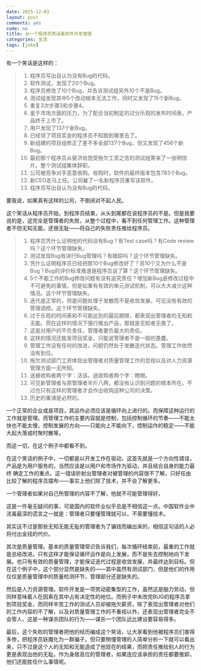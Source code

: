 ```yaml
---
date: 2015-12-03
layout: post
comments: yes
code: no
title: 从一个程序员笑话看软件开发管理
categories: 生活
tags: [joke]
---
```


有一个笑话是这样的：

> 1. 程序员写出自认为没有Bug的代码。  
> 2. 软件测试，发现了20个Bug。  
> 3. 程序员修改了10个Bug，并告诉测试组另外10个不是Bug。  
> 4. 测试组发现其中5个改动根本无法工作，同时又发现了15个新Bug。  
> 5. 重复3次步骤3和步骤4。  
> 6. 鉴于市场方面的压力，为了配合当初制定的过分乐观的发布时间表，产品终于上市了。  
> 7. 用户发现了137个新Bug。  
> 8. 已经领了项目奖金的程序员不知跑到哪里去了。  
> 9. 新组建的项目组修正了差不多全部137个Bug，但又发现了456个新Bug。  
> 10. 最初那个程序员从斐济给饱受拖欠工资之苦的测试组寄来了一张明信片。整个测试组集体辞职。  
> 11. 公司被竞争对手恶意收购。收购时，软件的最终版本包含783个Bug。  
> 12. 新CEO走马上任。公司雇了一名新程序员重写该软件。  
> 13. 程序员写出自认为没有Bug的代码。  

要我说，如果真有这样的公司，不倒闭对不起人民。

这个笑话从程序员开始，到程序员结束，从头到尾都在说程序员的不是。但是我要说的是，这完全是管理者的失败，从整个过程中，看不到任何管理工作。这种管理者不但无知无能，还很无耻——将自己的失败责任推给程序员。

> 1. 程序员凭什么证明他的代码没有Bug？有Test case吗？有Code review吗？这个环节管理缺失。  
> 2. 测试发现Bug有进行Bug管理吗？有跟踪吗？这个环节管理缺失。  
> 3. 凭什么证明程序员已经把那10个Bug修改好了？另10个又为什么不是Bug？Bug的评价标准难道是程序员说了算？这个环节管理缺失。  
> 4. 5个不能工作的Bug修改问题有没有追究责任？增加新Bug是修改过程中不可避免的事情，但是如果有有效的单元测试机制，可以大大减少这种情况。这个环节管理缺失。  
> 5. 迭代是正常的，但是问题处理于发散而不是收敛发展，可见没有有效的管理调控。这个环节管理缺失。  
> 6. 过于乐观的时间表和不可能达到的最后期限，都表现出管理者的无知和无能。而在这样的情况下强行推出产品，那就是无知者无畏了。  
> 7. 这是对用户的不负责任，管理者要负最大的责任。  
> 8. 这样的情况还能发项目奖金，只能说管理者不是一般的愚蠢。  
> 9. 管理工作没有任何的改进，问题仍然处于发散迭代状态。管理工作依然没有到位。  
> 10. 拖欠测试部门工资体现出管理者对质量管理工作的忽视以及对人力资源管理方面一无所知。  
> 11. 送被收购者两个字：活该。送收购者两个字：瞎眼。  
> 12. 可见新管理者与原管理者半斤八两，都没有认识到问题的根本所在。不过也只有这样的管理者才会作出收购这种公司的决策。  
> 13. 历史的重演是必然的。  

一个正常的企业或是项目，其运作必须应该是循环向上进行的。而保障这种运行的工作就是管理。而管理工作的主要内容就是控制，包括控制循环的节奏——不能太快也不能太慢，控制发展的方向——只能向上不能向下，控制运作的稳定——不能大起大落或时聚时散等。

而这一切，在这个例子中都看不到。

在这个笑话的例子中，一切都是以开发工作在驱动，这首先就是一个方向性错误，产品是为用户服务的，当然应该是以用户和市场作为驱动，并且结合自身的能力最终 确定工作的重点。这一错误折射出管理者对被管理的内容很不了解，只好任由比较了解的程序员摆布——事实上他们除了技术，并不会了解更多。

一个管理者如果对自己所管理的内容不了解，他就不可能管理得好。

这是一件毫无疑问的事，可是国内的软件业似乎总是不相信这一点。中国软件业中流毒最深的谎言之一就是：管理者只要懂管理就可以，不需要懂技术。

其实这不过是那些无知无能无耻的管理者为了骗钱而编出来的，相信这句话的人必将付出金钱的代价。

其次是质量管理。基本的质量管理常识告诉我们，每次循环结束前，最重的工作就是总结改进。只有这样才能保证循环运作是向上发展，而不是失去控制地向下发展。也只有有效的质量管理，才能保证迭代过程是收敛发展，并最终达到目标。但在这个例子中，这个部分显然是缺失的——其中虽然有测试部门，但是他们的作用仅仅是质量管理中的质量检测环节，管理部分还是缺失的。

然后是人力资源管理。软件开发是一项劳动密集型的工作，虽然这是脑力劳动，但同样意味着人在因素在其中占有决定性的地位。而例子中未改完BUG的程序员拿到项目奖金，而同样辛苦工作的测试人员却被拖欠薪资，除了表现出管理者对他们的工作内容的不了解，以及对质量管理工作的不重视以外，还表现出管理者完全不会管人，这是一种谋杀团队的行为——谋杀一个团队远比建设要容易得多。

最后，这个失败的管理者把他的经历编成这个笑话，让大家看到他被程序员们害得多惨，把程序员妖魔化为一群骗子。但只要稍懂管理的人简单分析一下就可以看出来，只不过是这个人的无知和无能造成了他现在的结果，而把责任推给别人的行为更是表现出他的无耻。作为身居高位的管理者，如果连应该承担的责任都要推卸，他们还能胜任什么事情呢。